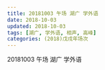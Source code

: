 ```yaml
---
title: 20181003 午场 湖广 学外语
date: 2018-10-03
updated: 2018-10-03
tags: [湖广, 学外语, 相声, 高峰]
categories: (2018)戊戌年场次 
---
```

20181003 午场 湖广 学外语
